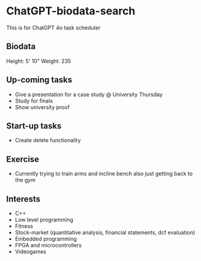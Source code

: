 # ChatGPT-biodata-search
This is for ChatGPT 4o task scheduler

## Biodata
Height: 5' 10"
Weight: 235

## Up-coming tasks
- Give a presentation for a case study @ University Thursday
- Study for finals
- Show university proof

## Start-up tasks
- Create delete functionality

## Exercise
- Currently trying to train arms and incline bench also just getting back to the gym

## Interests
- C++
- Low level programming
- Fitness
- Stock-market (quantitative analysis, financial statements, dcf evaluation)
- Embedded programming
- FPGA and microcontrollers
- Videogames
